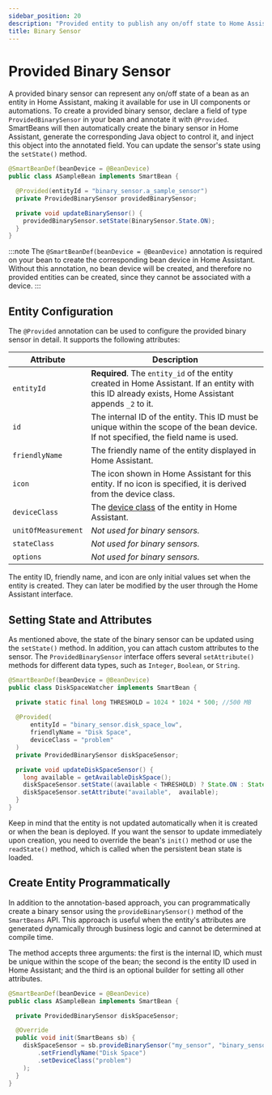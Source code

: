 ```yaml
---
sidebar_position: 20
description: "Provided entity to publish any on/off state to Home Assistant"
title: Binary Sensor
---
```


# Provided Binary Sensor

A provided binary sensor can represent any on/off state of a bean as an entity in Home Assistant, making it available 
for use in UI components or automations. To create a provided binary sensor, declare a field of type `ProvidedBinarySensor` 
in your bean and annotate it with `@Provided`. SmartBeans will then automatically create the binary sensor in Home 
Assistant, generate the corresponding Java object to control it, and inject this object into the annotated field. You 
can update the sensor's state using the `setState()` method.

````java
@SmartBeanDef(beanDevice = @BeanDevice)
public class ASampleBean implements SmartBean {

  @Provided(entityId = "binary_sensor.a_sample_sensor")
  private ProvidedBinarySensor providedBinarySensor;

  private void updateBinarySensor() {
    providedBinarySensor.setState(BinarySensor.State.ON);
  }
}
````

:::note
The `@SmartBeanDef(beanDevice = @BeanDevice)` annotation is required on your bean to create the corresponding bean device 
in Home Assistant. Without this annotation, no bean device will be created, and therefore no provided entities can be 
created, since they cannot be associated with a device.
:::

## Entity Configuration

The `@Provided` annotation can be used to configure the provided binary sensor in detail. It supports the following 
attributes:

| Attribute           | Description                                                                                                                                         |
|---------------------|-----------------------------------------------------------------------------------------------------------------------------------------------------|
| `entityId`          | **Required**. The `entity_id` of the entity created in Home Assistant. If an entity with this ID already exists, Home Assistant appends `_2` to it. |
| `id`                | The internal ID of the entity. This ID must be unique within the scope of the bean device. If not specified, the field name is used.                |
| `friendlyName`      | The friendly name of the entity displayed in Home Assistant.                                                                                        |
| `icon`              | The icon shown in Home Assistant for this entity. If no icon is specified, it is derived from the device class.                                     |
| `deviceClass`       | The [device class](https://www.home-assistant.io/integrations/binary_sensor/#device-class) of the entity in Home Assistant.                         |
| `unitOfMeasurement` | _Not used for binary sensors._                                                                                                                      |
| `stateClass`        | _Not used for binary sensors._                                                                                                                      |
| `options`           | _Not used for binary sensors._                                                                                                                      |

The entity ID, friendly name, and icon are only initial values set when the entity is created. They can later be 
modified by the user through the Home Assistant interface.

## Setting State and Attributes

As mentioned above, the state of the binary sensor can be updated using the `setState()` method. In addition, you can 
attach custom attributes to the sensor. The `ProvidedBinarySensor` interface offers several `setAttribute()` methods for
different data types, such as `Integer`, `Boolean`, or `String`.

````java
@SmartBeanDef(beanDevice = @BeanDevice)
public class DiskSpaceWatcher implements SmartBean {

  private static final long THRESHOLD = 1024 * 1024 * 500; //500 MB
  
  @Provided(
      entityId = "binary_sensor.disk_space_low",
      friendlyName = "Disk Space",
      deviceClass = "problem"
  )
  private ProvidedBinarySensor diskSpaceSensor;

  private void updateDiskSpaceSensor() {
    long available = getAvailableDiskSpace();
    diskSpaceSensor.setState((available < THRESHOLD) ? State.ON : State.OFF);
    diskSpaceSensor.setAttribute("available",  available);
  }
}
````

Keep in mind that the entity is not updated automatically when it is created or when the bean is deployed. If you want
the sensor to update immediately upon creation, you need to override the bean's `init()` method or use the `readState()`
method, which is called when the persistent bean state is loaded.

## Create Entity Programmatically

In addition to the annotation-based approach, you can programmatically create a binary sensor using the 
`provideBinarySensor()` method of the `SmartBeans` API. This approach is useful when the entity's attributes are 
generated dynamically through business logic and cannot be determined at compile time. 

The method accepts three arguments: the first is the internal ID, which must be unique within the scope of the bean; 
the second is the entity ID used in Home Assistant; and the third is an optional builder for setting all other 
attributes.

````java
@SmartBeanDef(beanDevice = @BeanDevice)
public class ASampleBean implements SmartBean {

  private ProvidedBinarySensor diskSpaceSensor;

  @Override
  public void init(SmartBeans sb) {
    diskSpaceSensor = sb.provideBinarySensor("my_sensor", "binary_sensor.disk_space_low", def -> def
        .setFriendlyName("Disk Space")
        .setDeviceClass("problem")
    );
  }
}
````
